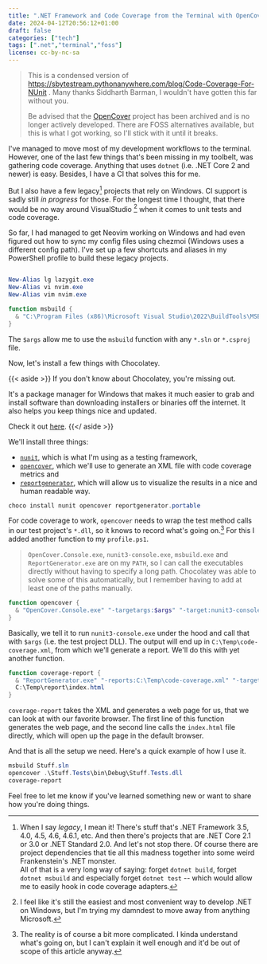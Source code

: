 ```yaml
---
title: ".NET Framework and Code Coverage from the Terminal with OpenCover"
date: 2024-04-12T20:56:12+01:00
draft: false
categories: ["tech"]
tags: [".net","terminal","foss"]
license: cc-by-nc-sa
---
```


> This is a condensed version of https://sbytestream.pythonanywhere.com/blog/Code-Coverage-For-NUnit . Many thanks Siddharth Barman, I wouldn't have gotten this far without you.
>
> Be advised that the [OpenCover](https://github.com/opencover/opencover/) project has been archived and is no longer actively developed. There are FOSS alternatives available, but this is what I got working, so I'll stick with it until it breaks.

I've managed to move most of my development workflows to the terminal. However, one of the last few things that's been missing in my toolbelt, was gathering code coverage. Anything that uses `dotnet` (i.e. .NET Core 2 and newer) is easy. Besides, I have a CI that solves this for me.

But I also have a few legacy[^legacy] projects that rely on Windows. CI support is sadly still _in progress_ for those. For the longest time I thought, that there would be no way around VisualStudio [^visual-studio] when it comes to unit tests and code coverage.

So far, I had managed to get Neovim working on Windows and had even figured out how to sync my config files using chezmoi (Windows uses a different config path). I've set up a few shortcuts and aliases in my PowerShell profile to build these legacy projects.

```PowerShell

New-Alias lg lazygit.exe
New-Alias vi nvim.exe
New-Alias vim nvim.exe

function msbuild {
  & "C:\Program Files (x86)\Microsoft Visual Studio\2022\BuildTools\MSBuild\Current\Bin\MSBuild.exe" "/t:clean,build" "/p:Configuration=Debug" "/verbosity:m" "/property:NoWarnings=True" "/m:4" "/clp:Summary;ErrorsOnly" "/restore" "$args"
}
```

The `$args` allow me to use the `msbuild` function with any `*.sln` or `*.csproj` file.

Now, let's install a few things with Chocolatey.

{{< aside >}}
If you don't know about Chocolatey, you're missing out.

It's a package manager for Windows that makes it much easier to grab and install software than downloading installers or binaries off the internet. It also helps you keep things nice and updated.

Check it out [here](https://chocolatey.org/).
{{</ aside >}}

We'll install three things:

- [`nunit`](https://nunit.org/), which is what I'm using as a testing framework,
- [`opencover`](https://github.com/OpenCover/opencover), which we'll use to generate an XML file with code coverage metrics and
- [`reportgenerator`](https://github.com/danielpalme/ReportGenerator), which will allow us to visualize the results in a nice and human readable way.

```powershell
choco install nunit opencover reportgenerator.portable
```

For code coverage to work, `opencover` needs to wrap the test method calls in our test project's `*.dll`, so it knows to record what's going on.[^opencover] For this I added another function to my `profile.ps1`.

> `OpenCover.Console.exe`, `nunit3-console.exe`, `msbuild.exe` and `ReportGenerator.exe` are on my `PATH`, so I can call the executables directly without having to specify a long path. Chocolatey was able to solve some of this automatically, but I remember having to add at least one of the paths manually.

```powershell
function opencover {
  & "OpenCover.Console.exe" "-targetargs:$args" "-target:nunit3-console.exe" "-output:C:\Temp\code-coverage.xml"
}
```

Basically, we tell it to run `nunit3-console.exe` under the hood and call that with `$args` (i.e. the test project DLL). The output will end up in `C:\Temp\code-coverage.xml`, from which we'll generate a report. We'll do this with yet another function.


```powershell
function coverage-report {
  & "ReportGenerator.exe" "-reports:C:\Temp\code-coverage.xml" "-targetdir:C:\Temp\report"
  C:\Temp\report\index.html
}
```

`coverage-report` takes the XML and generates a web page for us, that we can look at with our favorite browser. The first line of this function generates the web page, and the second line calls the `index.html` file directly, which will open up the page in the default browser.

And that is all the setup we need. Here's a quick example of how I use it.

```powershell
msbuild Stuff.sln
opencover .\Stuff.Tests\bin\Debug\Stuff.Tests.dll
coverage-report
```

Feel free to let me know if you've learned something new or want to share how you're doing things.

[^legacy]: When I say _legacy_, I mean it! There's stuff that's .NET Framework 3.5, 4.0, 4.5, 4.6, 4.6.1, etc. And then there's projects that are .NET Core 2.1 or 3.0 or .NET Standard 2.0. And let's not stop there. Of course there are project dependencies that tie all this madness together into some weird Frankenstein's .NET monster.  
All of that is a very long way of saying: forget `dotnet build`, forget `dotnet msbuild` and especially forget `dotnet test` -- which would allow me to easily hook in code coverage adapters.

[^visual-studio]: I feel like it's still the easiest and most convenient way to develop .NET on Windows, but I'm trying my damndest to move away from anything Microsoft.

[^opencover]: The reality is of course a bit more complicated. I kinda understand what's going on, but I can't explain it well enough and it'd be out of scope of this article anyway.

